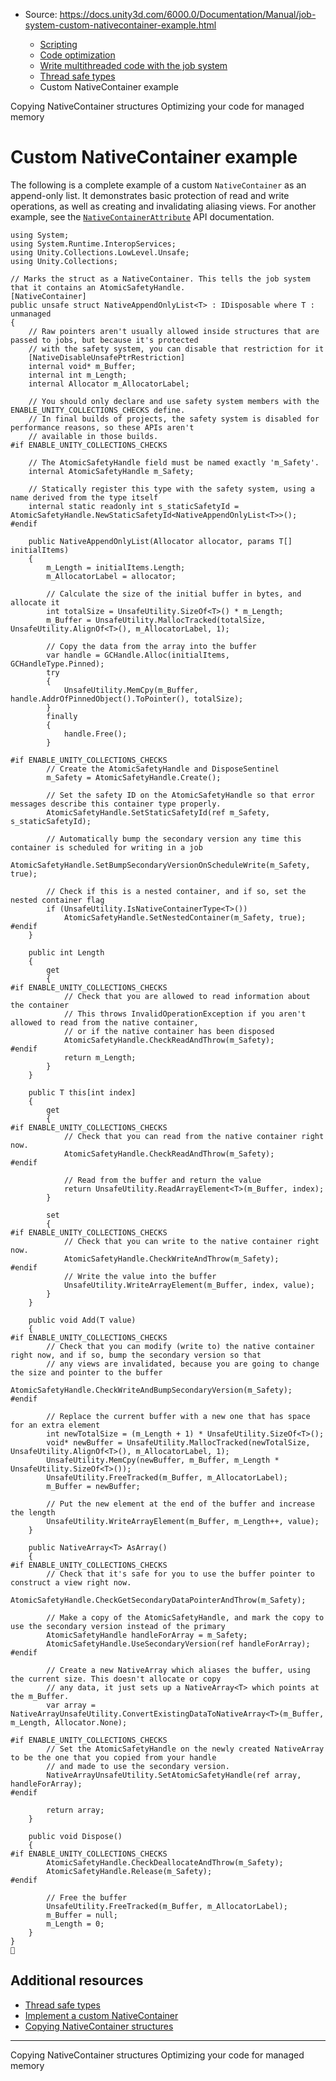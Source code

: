 * Source: https://docs.unity3d.com/6000.0/Documentation/Manual/job-system-custom-nativecontainer-example.html

  * [Scripting](https://docs.unity3d.com/6000.0/Documentation/Manual/scripting.html)
  * [Code optimization](https://docs.unity3d.com/6000.0/Documentation/Manual/scripting-optimization.html)
  * [Write multithreaded code with the job system](https://docs.unity3d.com/6000.0/Documentation/Manual/job-system.html)
  * [Thread safe types](https://docs.unity3d.com/6000.0/Documentation/Manual/job-system-thread-safe-types.html)
  * Custom NativeContainer example


[](https://docs.unity3d.com/6000.0/Documentation/Manual/job-system-copy-nativecontainer.html)
Copying NativeContainer structures
[](https://docs.unity3d.com/6000.0/Documentation/Manual/performance-optimizing-code-managed-memory.html)
Optimizing your code for managed memory
# Custom NativeContainer example
The following is a complete example of a custom `NativeContainer` as an append-only list. It demonstrates basic protection of read and write operations, as well as creating and invalidating aliasing views. For another example, see the [`NativeContainerAttribute`](https://docs.unity3d.com/6000.0/Documentation/ScriptReference/Unity.Collections.LowLevel.Unsafe.NativeContainerAttribute.html) API documentation.
```
using System;
using System.Runtime.InteropServices;
using Unity.Collections.LowLevel.Unsafe;
using Unity.Collections;

// Marks the struct as a NativeContainer. This tells the job system that it contains an AtomicSafetyHandle.
[NativeContainer]
public unsafe struct NativeAppendOnlyList<T> : IDisposable where T : unmanaged
{
    // Raw pointers aren't usually allowed inside structures that are passed to jobs, but because it's protected
    // with the safety system, you can disable that restriction for it
    [NativeDisableUnsafePtrRestriction]
    internal void* m_Buffer;
    internal int m_Length;
    internal Allocator m_AllocatorLabel;

    // You should only declare and use safety system members with the ENABLE_UNITY_COLLECTIONS_CHECKS define.
    // In final builds of projects, the safety system is disabled for performance reasons, so these APIs aren't
    // available in those builds.
#if ENABLE_UNITY_COLLECTIONS_CHECKS

    // The AtomicSafetyHandle field must be named exactly 'm_Safety'.
    internal AtomicSafetyHandle m_Safety;

    // Statically register this type with the safety system, using a name derived from the type itself
    internal static readonly int s_staticSafetyId = AtomicSafetyHandle.NewStaticSafetyId<NativeAppendOnlyList<T>>();
#endif

    public NativeAppendOnlyList(Allocator allocator, params T[] initialItems)
    {
        m_Length = initialItems.Length;
        m_AllocatorLabel = allocator;

        // Calculate the size of the initial buffer in bytes, and allocate it
        int totalSize = UnsafeUtility.SizeOf<T>() * m_Length;
        m_Buffer = UnsafeUtility.MallocTracked(totalSize, UnsafeUtility.AlignOf<T>(), m_AllocatorLabel, 1);

        // Copy the data from the array into the buffer
        var handle = GCHandle.Alloc(initialItems, GCHandleType.Pinned);
        try
        {
            UnsafeUtility.MemCpy(m_Buffer, handle.AddrOfPinnedObject().ToPointer(), totalSize);
        }
        finally
        {
            handle.Free();
        }

#if ENABLE_UNITY_COLLECTIONS_CHECKS
        // Create the AtomicSafetyHandle and DisposeSentinel
        m_Safety = AtomicSafetyHandle.Create();

        // Set the safety ID on the AtomicSafetyHandle so that error messages describe this container type properly.
        AtomicSafetyHandle.SetStaticSafetyId(ref m_Safety, s_staticSafetyId);

        // Automatically bump the secondary version any time this container is scheduled for writing in a job
        AtomicSafetyHandle.SetBumpSecondaryVersionOnScheduleWrite(m_Safety, true);

        // Check if this is a nested container, and if so, set the nested container flag
        if (UnsafeUtility.IsNativeContainerType<T>())
            AtomicSafetyHandle.SetNestedContainer(m_Safety, true);
#endif
    }

    public int Length
    {
        get
        {
#if ENABLE_UNITY_COLLECTIONS_CHECKS
            // Check that you are allowed to read information about the container
            // This throws InvalidOperationException if you aren't allowed to read from the native container,
            // or if the native container has been disposed
            AtomicSafetyHandle.CheckReadAndThrow(m_Safety);
#endif
            return m_Length;
        }
    }

    public T this[int index]
    {
        get
        {
#if ENABLE_UNITY_COLLECTIONS_CHECKS
            // Check that you can read from the native container right now.
            AtomicSafetyHandle.CheckReadAndThrow(m_Safety);
#endif

            // Read from the buffer and return the value
            return UnsafeUtility.ReadArrayElement<T>(m_Buffer, index);
        }

        set
        {
#if ENABLE_UNITY_COLLECTIONS_CHECKS
            // Check that you can write to the native container right now.
            AtomicSafetyHandle.CheckWriteAndThrow(m_Safety);
#endif
            // Write the value into the buffer
            UnsafeUtility.WriteArrayElement(m_Buffer, index, value);
        }
    }

    public void Add(T value)
    {
#if ENABLE_UNITY_COLLECTIONS_CHECKS
        // Check that you can modify (write to) the native container right now, and if so, bump the secondary version so that
        // any views are invalidated, because you are going to change the size and pointer to the buffer
        AtomicSafetyHandle.CheckWriteAndBumpSecondaryVersion(m_Safety);
#endif

        // Replace the current buffer with a new one that has space for an extra element
        int newTotalSize = (m_Length + 1) * UnsafeUtility.SizeOf<T>();
        void* newBuffer = UnsafeUtility.MallocTracked(newTotalSize, UnsafeUtility.AlignOf<T>(), m_AllocatorLabel, 1);
        UnsafeUtility.MemCpy(newBuffer, m_Buffer, m_Length * UnsafeUtility.SizeOf<T>());
        UnsafeUtility.FreeTracked(m_Buffer, m_AllocatorLabel);
        m_Buffer = newBuffer;

        // Put the new element at the end of the buffer and increase the length
        UnsafeUtility.WriteArrayElement(m_Buffer, m_Length++, value);
    }

    public NativeArray<T> AsArray()
    {
#if ENABLE_UNITY_COLLECTIONS_CHECKS
        // Check that it's safe for you to use the buffer pointer to construct a view right now.
        AtomicSafetyHandle.CheckGetSecondaryDataPointerAndThrow(m_Safety);

        // Make a copy of the AtomicSafetyHandle, and mark the copy to use the secondary version instead of the primary
        AtomicSafetyHandle handleForArray = m_Safety;
        AtomicSafetyHandle.UseSecondaryVersion(ref handleForArray);
#endif

        // Create a new NativeArray which aliases the buffer, using the current size. This doesn't allocate or copy
        // any data, it just sets up a NativeArray<T> which points at the m_Buffer.
        var array = NativeArrayUnsafeUtility.ConvertExistingDataToNativeArray<T>(m_Buffer, m_Length, Allocator.None);

#if ENABLE_UNITY_COLLECTIONS_CHECKS
        // Set the AtomicSafetyHandle on the newly created NativeArray to be the one that you copied from your handle
        // and made to use the secondary version.
        NativeArrayUnsafeUtility.SetAtomicSafetyHandle(ref array, handleForArray);
#endif

        return array;
    }

    public void Dispose()
    {
#if ENABLE_UNITY_COLLECTIONS_CHECKS
        AtomicSafetyHandle.CheckDeallocateAndThrow(m_Safety);
        AtomicSafetyHandle.Release(m_Safety);
#endif

        // Free the buffer
        UnsafeUtility.FreeTracked(m_Buffer, m_AllocatorLabel);
        m_Buffer = null;
        m_Length = 0;
    }
}

```

## Additional resources
  * [Thread safe types](https://docs.unity3d.com/6000.0/Documentation/Manual/job-system-native-container.html)
  * [Implement a custom NativeContainer](https://docs.unity3d.com/6000.0/Documentation/Manual/job-system-custom-nativecontainer.html)
  * [Copying NativeContainer structures](https://docs.unity3d.com/6000.0/Documentation/Manual/job-system-copy-nativecontainer.html)


* * *
[](https://docs.unity3d.com/6000.0/Documentation/Manual/job-system-copy-nativecontainer.html)
Copying NativeContainer structures
[](https://docs.unity3d.com/6000.0/Documentation/Manual/performance-optimizing-code-managed-memory.html)
Optimizing your code for managed memory
